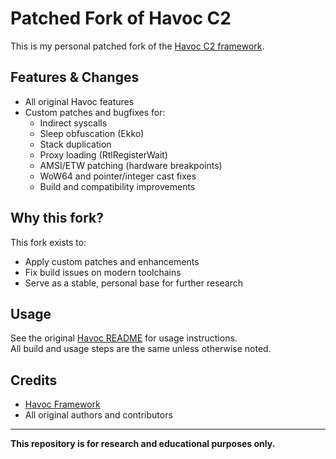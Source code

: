 # Patched Fork of Havoc C2

This is my personal patched fork of the [Havoc C2 framework](https://github.com/HavocFramework/Havoc).

## Features & Changes

- All original Havoc features
- Custom patches and bugfixes for:
  - Indirect syscalls
  - Sleep obfuscation (Ekko)
  - Stack duplication
  - Proxy loading (RtlRegisterWait)
  - AMSI/ETW patching (hardware breakpoints)
  - WoW64 and pointer/integer cast fixes
  - Build and compatibility improvements

## Why this fork?

This fork exists to:
- Apply custom patches and enhancements
- Fix build issues on modern toolchains
- Serve as a stable, personal base for further research

## Usage

See the original [Havoc README](https://github.com/HavocFramework/Havoc#readme) for usage instructions.  
All build and usage steps are the same unless otherwise noted.

## Credits

- [Havoc Framework](https://github.com/HavocFramework/Havoc)
- All original authors and contributors

---

**This repository is for research and educational purposes only.**
